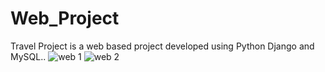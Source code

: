 # Web_Project
Travel Project is a web based project developed using Python Django and MySQL..
![web 1](https://user-images.githubusercontent.com/116171985/198115306-373f469c-a024-4d60-b9c8-845652bd1660.JPG)
![web 2](https://user-images.githubusercontent.com/116171985/198115341-7ce75dba-f9fb-46b0-a9ae-4496bd731e90.JPG)
